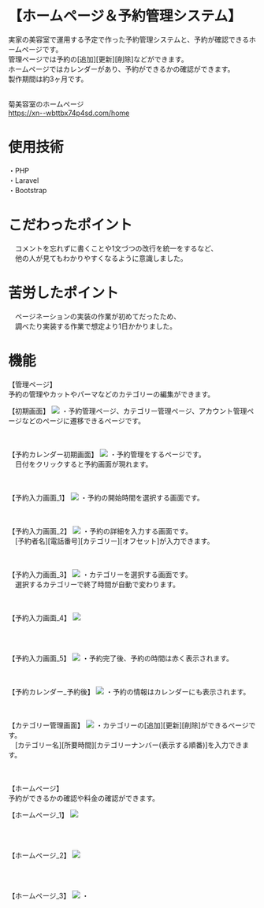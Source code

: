 # 【ホームページ＆予約管理システム】
実家の美容室で運用する予定で作った予約管理システムと、予約が確認できるホームページです。<br>
管理ページでは予約の[追加][更新][削除]などができます。<br>
ホームページではカレンダーがあり、予約ができるかの確認ができます。<br>
製作期間は約3ヶ月です。<br>
<br>

菊美容室のホームページ<br>
https://xn--wbttbx74p4sd.com/home <br>

# 使用技術
・PHP <br>
・Laravel <br>
・Bootstrap<br>

# こだわったポイント
　コメントを忘れずに書くことや1文づつの改行を統一をするなど、<br>
　他の人が見てもわかりやすくなるように意識しました。<br>

# 苦労したポイント
　ページネーションの実装の作業が初めてだったため、<br>
　調べたり実装する作業で想定より1日かかりました。<br>

# 機能
【管理ページ】 <br>
予約の管理やカットやパーマなどのカテゴリーの編集ができます。


【初期画面】
![](images/initial_page.png "")
・予約管理ページ、カテゴリー管理ページ、アカウント管理ページなどのページに遷移できるページです。<br>
<br>
<br>

【予約カレンダー初期画面】
![](images/calendar_initial_page.png "")
・予約管理をするページです。<br>
　日付をクリックすると予約画面が現れます。<br>
<br>
<br>

【予約入力画面_1】
![](images/calendar_reservation_page1.png "")
・予約の開始時間を選択する画面です。<br>
<br>
<br>

【予約入力画面_2】
![](images/calendar_reservation_page2.png "")
・予約の詳細を入力する画面です。<br>
　[予約者名][電話番号][カテゴリー][オフセット]が入力できます。<br>
<br>
<br>

【予約入力画面_3】
![](images/calendar_reservation_page3.png "")
・カテゴリーを選択する画面です。<br>
　選択するカテゴリーで終了時間が自動で変わります。<br>
<br>
<br>

【予約入力画面_4】
![](images/calendar_reservation_page4.png "")

<br>
<br>

【予約入力画面_5】
![](images/calendar_reservation_page5.png "")
・予約完了後、予約の時間は赤く表示されます。<br>
<br>
<br>

【予約カレンダー_予約後】
![](images/calendar_initial_page2.png "")
・予約の情報はカレンダーにも表示されます。<br>
<br>
<br>

【カテゴリー管理画面】
![](images/category_page.png "")
・カテゴリーの[追加][更新][削除]ができるページです。<br>
　[カテゴリー名][所要時間][カテゴリーナンバー(表示する順番)]を入力できます。<br>
<br>
<br>

【ホームページ】 <br>
予約ができるかの確認や料金の確認ができます。
<br>

【ホームページ_1】 
![](images/home_page1.png "")

<br>
<br>

【ホームページ_2】 
![](images/home_page2.png "")

<br>
<br>

【ホームページ_3】 
![](images/home_page3.png "")
・
<br>
<br>

